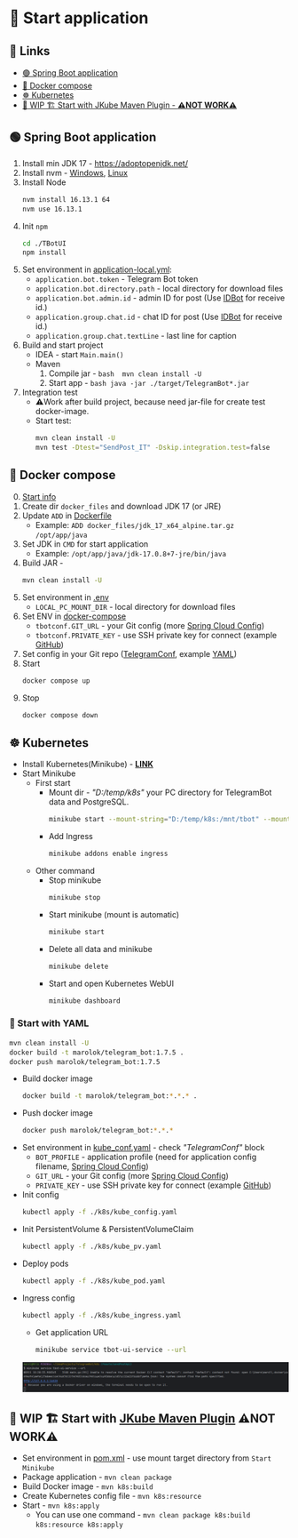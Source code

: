 # 🚀 Start application
## 🔗 Links
* [🟢 Spring Boot application](#-spring-boot-application)
* [🚢 Docker compose](#-docker-compose)
* [☸️ Kubernetes](#-kubernetes)
* [🚧 WIP 🏗️ Start with JKube Maven Plugin - **⚠️NOT WORK⚠️**](#-wip--start-with-jkube-maven-plugin-not-work)

## 🟢 Spring Boot application
1) Install min JDK 17 - https://adoptopenjdk.net/
2) Install nvm - [Windows](https://github.com/coreybutler/nvm-windows), [Linux](https://github.com/nvm-sh/nvm)
3) Install Node
   ```bash
   nvm install 16.13.1 64
   nvm use 16.13.1
   ```
4) Init `npm`
   ```bash 
   cd ./TBotUI
   npm install
   ```
5) Set environment in [application-local.yml](../TBotWorker/src/main/resources/application-local.yml):
    - `application.bot.token` - Telegram Bot token
    - `application.bot.directory.path` - local directory for download files
    - `application.bot.admin.id` - admin ID for post (Use [IDBot](https://t.me/username_to_id_bot) for receive id.)
    - `application.group.chat.id` - chat ID for post (Use [IDBot](https://t.me/username_to_id_bot) for receive id.)
    - `application.group.chat.textLine` - last line for caption
6) Build and start project
    - IDEA - start `Main.main()`
    - Maven
        1) Compile jar -
          ```bash 
          mvn clean install -U 
          ```
        2) Start app -
          ```bash
          java -jar ./target/TelegramBot*.jar
          ```
7) Integration test
    -  ⚠️Work after build project, because need jar-file for create test docker-image.
    - Start test:
      ```bash 
      mvn clean install -U 
      mvn test -Dtest="SendPost_IT" -Dskip.integration.test=false
      ```

## 🚢 Docker compose
0) [Start info](https://www.baeldung.com/ops/docker-compose)
1) Create dir `docker_files` and download JDK 17 (or JRE)
2) Update `ADD` in [Dockerfile](./Dockerfile)
    * Example: `ADD docker_files/jdk_17_x64_alpine.tar.gz /opt/app/java`
3) Set JDK in `CMD` for start application
    * Example: `/opt/app/java/jdk-17.0.8+7-jre/bin/java`
4) Build JAR -
    ```bash
    mvn clean install -U
    ```
5) Set environment in [.env](../.env)
    - `LOCAL_PC_MOUNT_DIR` - local directory for download files
6) Set ENV in [docker-compose](../docker-compose.yml)
    - `tbotconf.GIT_URL` - your Git config (more [Spring Cloud Config](https://docs.spring.io/spring-cloud-config/docs/current/reference/html/))
    - `tbotconf.PRIVATE_KEY` - use SSH private key for connect (example [GitHub](https://docs.github.com/en/authentication/connecting-to-github-with-ssh/adding-a-new-ssh-key-to-your-github-account))
7) Set config in your Git repo ([TelegramConf](https://github.com/PavelBocharov/TelegramConf/blob/main/telegram-bot-image.yml), example [YAML](../TBotWorker/src/main/resources/example.yaml))
8) Start
    ```bash
    docker compose up
    ```
9) Stop
    ```bash 
    docker compose down
    ```

## ☸️ Kubernetes
* Install Kubernetes(Minikube) - **[LINK](https://kubernetes.io/ru/docs/setup/learning-environment/minikube/)**
* Start Minikube
    * First start
        * Mount dir - *"D:/temp/k8s"* your PC directory for TelegramBot data and PostgreSQL.
          ```bash
          minikube start --mount-string="D:/temp/k8s:/mnt/tbot" --mount
          ```
        * Add Ingress
          ```bash
          minikube addons enable ingress
          ```
    * Other command
        * Stop minikube
          ```bash
          minikube stop
          ```
        * Start minikube (mount is automatic)
          ```bash
          minikube start
          ```
        * Delete all data and minikube
          ```bash
          minikube delete
          ```
        * Start and open Kubernetes WebUI
          ```bash
          minikube dashboard
          ```

### 📗 Start with YAML

```bash 
mvn clean install -U 
docker build -t marolok/telegram_bot:1.7.5 .
docker push marolok/telegram_bot:1.7.5
```

* Build docker image
  ```bash
  docker build -t marolok/telegram_bot:*.*.* .
  ```
* Push docker image
  ```bash
  docker push marolok/telegram_bot:*.*.*
  ```
* Set environment in [kube_conf.yaml](../k8s/kube_config.yaml) - check _"TelegramConf"_ block
    * `BOT_PROFILE` - application profile (need for application config filename, [Spring Cloud Config](https://docs.spring.io/spring-cloud-config/docs/current/reference/html/))
    * `GIT_URL` - your Git config (more [Spring Cloud Config](https://docs.spring.io/spring-cloud-config/docs/current/reference/html/))
    * `PRIVATE_KEY` - use SSH private key for connect (example [GitHub](https://docs.github.com/en/authentication/connecting-to-github-with-ssh/adding-a-new-ssh-key-to-your-github-account))
* Init config
  ```bash
  kubectl apply -f ./k8s/kube_config.yaml
  ```
* Init PersistentVolume & PersistentVolumeClaim
  ```bash
  kubectl apply -f ./k8s/kube_pv.yaml
  ```
* Deploy pods
  ```bash
  kubectl apply -f ./k8s/kube_pod.yaml
  ```
* Ingress config
  ```bash
  kubectl apply -f ./k8s/kube_ingress.yaml
  ```
    * Get application URL
      ```bash
      minikube service tbot-ui-service --url
      ```
  ![](../TBotWorker/src/main/resources/img/screen_5.png)

## 🚧 WIP 🏗️ Start with [JKube Maven Plugin](https://www.eclipse.org/jkube/) ⚠️NOT WORK⚠️
* Set environment in [pom.xml](../pom.xml) - use mount target directory from `Start Minikube`
* Package application - `mvn clean package`
* Build Docker image - `mvn k8s:build`
* Create Kubernetes config file - `mvn k8s:resource`
* Start - `mvn k8s:apply`
    * You can use one command - `mvn clean package k8s:build k8s:resource k8s:apply`
